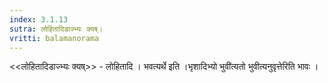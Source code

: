 ```yaml
---
index: 3.1.13
sutra: लोहितादिडाज्भ्यः क्यष्।
vritti: balamanorama
---
```


<<लोहितादिडाज्भ्यः क्यष्>> - लोहितादि । भवत्यर्थे इति ।भृशादिभ्यो भुवी॑त्यतो भुवीत्यनुवृत्तेरिति भावः । 